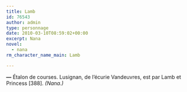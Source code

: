 ```yaml
---
title: Lamb
id: 76543
author: admin
type: personnage
date: 2010-03-10T08:59:02+00:00
excerpt: Nana
novel:
  - nana
rm_character_name_main: Lamb

---
```

**—** Étalon de courses. Lusignan, de l&rsquo;écurie Vandeuvres, est par Lamb et Princess [388]. _(Nana.)_